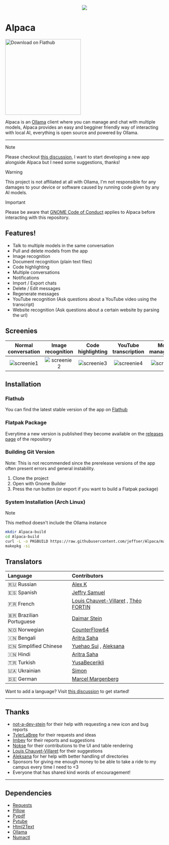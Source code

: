 <p align="center"><img src="https://jeffser.com/images/alpaca/logo.svg"></p>

# Alpaca

<a href='https://flathub.org/apps/com.jeffser.Alpaca'><img width='240' alt='Download on Flathub' src='https://flathub.org/api/badge?locale=en'/></a>

Alpaca is an [Ollama](https://github.com/ollama/ollama) client where you can manage and chat with multiple models, Alpaca provides an easy and begginer friendly way of interacting with local AI, everything is open source and powered by Ollama.

---

> [!NOTE]
> Please checkout [this discussion](https://github.com/Jeffser/Alpaca/discussions/292), I want to start developing a new app alongside Alpaca but I need some suggestions, thanks!

> [!WARNING]
> This project is not affiliated at all with Ollama, I'm not responsible for any damages to your device or software caused by running code given by any AI models.

> [!IMPORTANT]
> Please be aware that [GNOME Code of Conduct](https://conduct.gnome.org) applies to Alpaca before interacting with this repository.

## Features!

- Talk to multiple models in the same conversation
- Pull and delete models from the app
- Image recognition
- Document recognition (plain text files)
- Code highlighting
- Multiple conversations
- Notifications
- Import / Export chats
- Delete / Edit messages
- Regenerate messages
- YouTube recognition (Ask questions about a YouTube video using the transcript)
- Website recognition (Ask questions about a certain website by parsing the url)

## Screenies

Normal conversation | Image recognition | Code highlighting | YouTube transcription | Model management
:------------------:|:-----------------:|:-----------------:|:---------------------:|:----------------:
![screenie1](https://jeffser.com/images/alpaca/screenie1.png) | ![screenie2](https://jeffser.com/images/alpaca/screenie2.png) | ![screenie3](https://jeffser.com/images/alpaca/screenie3.png) | ![screenie4](https://jeffser.com/images/alpaca/screenie4.png) | ![screenie5](https://jeffser.com/images/alpaca/screenie5.png)

## Installation

### Flathub

You can find the latest stable version of the app on [Flathub](https://flathub.org/apps/com.jeffser.Alpaca)

### Flatpak Package

Everytime a new version is published they become available on the [releases page](https://github.com/Jeffser/Alpaca/releases) of the repository

### Building Git Version

Note: This is not recommended since the prerelease versions of the app often present errors and general instability.

1. Clone the project
2. Open with Gnome Builder
3. Press the run button (or export if you want to build a Flatpak package)

### System Installation (Arch Linux)

> [!NOTE]
> This method doesn't include the Ollama instance

```BASH
mkdir Alpaca-build
cd Alpaca-build
curl -L -o PKGBUILD https://raw.githubusercontent.com/jeffser/Alpaca/main/PKGBUILD
makepkg -si
```

## Translators

Language               | Contributors
:----------------------|:-----------
🇷🇺 Russian              | [Alex K](https://github.com/alexkdeveloper)
🇪🇸 Spanish              | [Jeffry Samuel](https://github.com/jeffser)
🇫🇷 French               | [Louis Chauvet-Villaret](https://github.com/loulou64490) , [Théo FORTIN](https://github.com/topiga)
🇧🇷 Brazilian Portuguese | [Daimar Stein](https://github.com/not-a-dev-stein)
🇳🇴 Norwegian            | [CounterFlow64](https://github.com/CounterFlow64)
🇮🇳 Bengali              | [Aritra Saha](https://github.com/olumolu)
🇨🇳 Simplified Chinese   | [Yuehao Sui](https://github.com/8ar10der) , [Aleksana](https://github.com/Aleksanaa)
🇮🇳 Hindi                | [Aritra Saha](https://github.com/olumolu)
🇹🇷 Turkish              | [YusaBecerikli](https://github.com/YusaBecerikli)
🇺🇦 Ukrainian            | [Simon](https://github.com/OriginalSimon)
🇩🇪 German               | [Marcel Margenberg](https://github.com/MehrzweckMandala)

Want to add a language? Visit [this discussion](https://github.com/Jeffser/Alpaca/discussions/153) to get started!

---

## Thanks

- [not-a-dev-stein](https://github.com/not-a-dev-stein) for their help with requesting a new icon and bug reports
- [TylerLaBree](https://github.com/TylerLaBree) for their requests and ideas
- [Imbev](https://github.com/imbev) for their reports and suggestions
- [Nokse](https://github.com/Nokse22) for their contributions to the UI and table rendering
- [Louis Chauvet-Villaret](https://github.com/loulou64490) for their suggestions
- [Aleksana](https://github.com/Aleksanaa) for her help with better handling of directories
- Sponsors for giving me enough money to be able to take a ride to my campus every time I need to <3
- Everyone that has shared kind words of encouragement!

---

## Dependencies

- [Requests](https://github.com/psf/requests)
- [Pillow](https://github.com/python-pillow/Pillow)
- [Pypdf](https://github.com/py-pdf/pypdf)
- [Pytube](https://github.com/pytube/pytube)
- [Html2Text](https://github.com/aaronsw/html2text)
- [Ollama](https://github.com/ollama/ollama)
- [Numactl](https://github.com/numactl/numactl)
